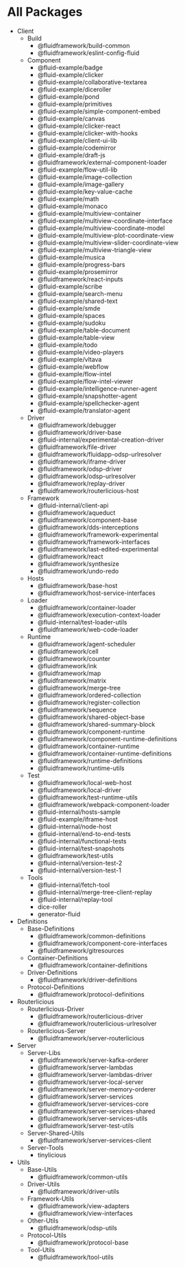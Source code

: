 # All Packages

- Client
  - Build
    - @fluidframework/build-common
    - @fluidframework/eslint-config-fluid
  - Component
    - @fluid-example/badge
    - @fluid-example/clicker
    - @fluid-example/collaborative-textarea
    - @fluid-example/diceroller
    - @fluid-example/pond
    - @fluid-example/primitives
    - @fluid-example/simple-component-embed
    - @fluid-example/canvas
    - @fluid-example/clicker-react
    - @fluid-example/clicker-with-hooks
    - @fluid-example/client-ui-lib
    - @fluid-example/codemirror
    - @fluid-example/draft-js
    - @fluidframework/external-component-loader
    - @fluid-example/flow-util-lib
    - @fluid-example/image-collection
    - @fluid-example/image-gallery
    - @fluid-example/key-value-cache
    - @fluid-example/math
    - @fluid-example/monaco
    - @fluid-example/multiview-container
    - @fluid-example/multiview-coordinate-interface
    - @fluid-example/multiview-coordinate-model
    - @fluid-example/multiview-plot-coordinate-view
    - @fluid-example/multiview-slider-coordinate-view
    - @fluid-example/multiview-triangle-view
    - @fluid-example/musica
    - @fluid-example/progress-bars
    - @fluid-example/prosemirror
    - @fluidframework/react-inputs
    - @fluid-example/scribe
    - @fluid-example/search-menu
    - @fluid-example/shared-text
    - @fluid-example/smde
    - @fluid-example/spaces
    - @fluid-example/sudoku
    - @fluid-example/table-document
    - @fluid-example/table-view
    - @fluid-example/todo
    - @fluid-example/video-players
    - @fluid-example/vltava
    - @fluid-example/webflow
    - @fluid-example/flow-intel
    - @fluid-example/flow-intel-viewer
    - @fluid-example/intelligence-runner-agent
    - @fluid-example/snapshotter-agent
    - @fluid-example/spellchecker-agent
    - @fluid-example/translator-agent
  - Driver
    - @fluidframework/debugger
    - @fluidframework/driver-base
    - @fluid-internal/experimental-creation-driver
    - @fluidframework/file-driver
    - @fluidframework/fluidapp-odsp-urlresolver
    - @fluidframework/iframe-driver
    - @fluidframework/odsp-driver
    - @fluidframework/odsp-urlresolver
    - @fluidframework/replay-driver
    - @fluidframework/routerlicious-host
  - Framework
    - @fluid-internal/client-api
    - @fluidframework/aqueduct
    - @fluidframework/component-base
    - @fluidframework/dds-interceptions
    - @fluidframework/framework-experimental
    - @fluidframework/framework-interfaces
    - @fluidframework/last-edited-experimental
    - @fluidframework/react
    - @fluidframework/synthesize
    - @fluidframework/undo-redo
  - Hosts
    - @fluidframework/base-host
    - @fluidframework/host-service-interfaces
  - Loader
    - @fluidframework/container-loader
    - @fluidframework/execution-context-loader
    - @fluid-internal/test-loader-utils
    - @fluidframework/web-code-loader
  - Runtime
    - @fluidframework/agent-scheduler
    - @fluidframework/cell
    - @fluidframework/counter
    - @fluidframework/ink
    - @fluidframework/map
    - @fluidframework/matrix
    - @fluidframework/merge-tree
    - @fluidframework/ordered-collection
    - @fluidframework/register-collection
    - @fluidframework/sequence
    - @fluidframework/shared-object-base
    - @fluidframework/shared-summary-block
    - @fluidframework/component-runtime
    - @fluidframework/component-runtime-definitions
    - @fluidframework/container-runtime
    - @fluidframework/container-runtime-definitions
    - @fluidframework/runtime-definitions
    - @fluidframework/runtime-utils
  - Test
    - @fluidframework/local-web-host
    - @fluidframework/local-driver
    - @fluidframework/test-runtime-utils
    - @fluidframework/webpack-component-loader
    - @fluid-internal/hosts-sample
    - @fluid-example/iframe-host
    - @fluid-internal/node-host
    - @fluid-internal/end-to-end-tests
    - @fluid-internal/functional-tests
    - @fluid-internal/test-snapshots
    - @fluidframework/test-utils
    - @fluid-internal/version-test-2
    - @fluid-internal/version-test-1
  - Tools
    - @fluid-internal/fetch-tool
    - @fluid-internal/merge-tree-client-replay
    - @fluid-internal/replay-tool
    - dice-roller
    - generator-fluid
- Definitions
  - Base-Definitions
    - @fluidframework/common-definitions
    - @fluidframework/component-core-interfaces
    - @fluidframework/gitresources
  - Container-Definitions
    - @fluidframework/container-definitions
  - Driver-Definitions
    - @fluidframework/driver-definitions
  - Protocol-Definitions
    - @fluidframework/protocol-definitions
- Routerlicious
  - Routerlicious-Driver
    - @fluidframework/routerlicious-driver
    - @fluidframework/routerlicious-urlresolver
  - Routerlicious-Server
    - @fluidframework/server-routerlicious
- Server
  - Server-Libs
    - @fluidframework/server-kafka-orderer
    - @fluidframework/server-lambdas
    - @fluidframework/server-lambdas-driver
    - @fluidframework/server-local-server
    - @fluidframework/server-memory-orderer
    - @fluidframework/server-services
    - @fluidframework/server-services-core
    - @fluidframework/server-services-shared
    - @fluidframework/server-services-utils
    - @fluidframework/server-test-utils
  - Server-Shared-Utils
    - @fluidframework/server-services-client
  - Server-Tools
    - tinylicious
- Utils
  - Base-Utils
    - @fluidframework/common-utils
  - Driver-Utils
    - @fluidframework/driver-utils
  - Framework-Utils
    - @fluidframework/view-adapters
    - @fluidframework/view-interfaces
  - Other-Utils
    - @fluidframework/odsp-utils
  - Protocol-Utils
    - @fluidframework/protocol-base
  - Tool-Utils
    - @fluidframework/tool-utils
